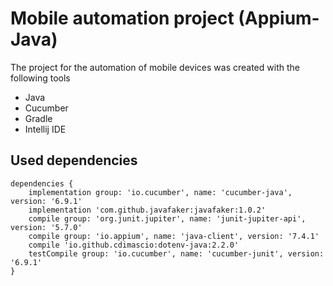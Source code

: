 # Mobile automation project (Appium-Java)
The project for the automation of mobile devices was created with the following tools

* Java
* Cucumber
* Gradle
* Intellij IDE

## Used dependencies
```
dependencies {
    implementation group: 'io.cucumber', name: 'cucumber-java', version: '6.9.1'
    implementation 'com.github.javafaker:javafaker:1.0.2'
    compile group: 'org.junit.jupiter', name: 'junit-jupiter-api', version: '5.7.0'
    compile group: 'io.appium', name: 'java-client', version: '7.4.1'
    compile 'io.github.cdimascio:dotenv-java:2.2.0'
    testCompile group: 'io.cucumber', name: 'cucumber-junit', version: '6.9.1'
}
```
